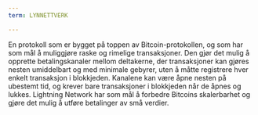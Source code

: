 ```yaml
---
term: LYNNETTVERK

---
```

En protokoll som er bygget på toppen av Bitcoin-protokollen, og som har som mål å muliggjøre raske og rimelige transaksjoner. Den gjør det mulig å opprette betalingskanaler mellom deltakerne, der transaksjoner kan gjøres nesten umiddelbart og med minimale gebyrer, uten å måtte registrere hver enkelt transaksjon i blokkjeden. Kanalene kan være åpne nesten på ubestemt tid, og krever bare transaksjoner i blokkjeden når de åpnes og lukkes. Lightning Network har som mål å forbedre Bitcoins skalerbarhet og gjøre det mulig å utføre betalinger av små verdier.